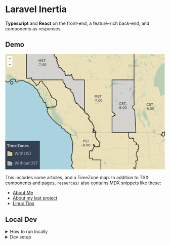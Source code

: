 # Laravel Inertia

**Typescript** and **React** on the front-end, a feature-rich back-end,
and components as responses.

## Demo

![OpenLayers Map](storage/app/public/demo/screen-ol-tz-map.png)

This includes some articles, and a TimeZone map. In addition to
TSX components and pages, `resources/` also contains MDX snippets like these:

- [About Me](resources/js/Pages/AboutMe.mdx)
- [About my last project](resources/js/Pages/LastProject.mdx)
- [Linux Tips](resources/js/Pages/LinuxMintSetup.mdx)

## Local Dev

<details><summary>How to run locally</summary>
<p>Install <code>npm</code> either by getting it
  <a
    href="https://nodejs.org/en" target="_blank" rel="noreferrer"
  >here</a> or by using <code>nvm</code> <a
    href="https://github.com/nvm-sh/nvm?tab=readme-ov-file#installing-and-updating"
    target="_blank" rel="noreferrer"
  >like this</a>.
</p>
<p>Then, install composer
  <a target="_blank" rel="noreferrer"
    href="https://laravel.com/docs/11.x#installing-php"
  >like this</a>
  (Specifically, look for a command that fetches
  from "https://php.new").
</p>
<p>Install dependencies:</p>
<pre>
  composer install
  npm ci
</pre>
<p>Finally, run the app:</p>
<pre>
  composer run dev
</pre>
</details>

<details><summary>Dev setup</summary>

- See `.vscode/extensions.json` for recommended extensions.

Check if ESLint is working. Check that autoformatting works, too.
Prettier should sort tailwind classes, and that sorting can prevent issues.

### Sail / Docker

This project does not yet use Sail,
but these `artisan` commands are already available
to help containerize the app and add services.

- `sail:install`
- `sail:publish`
- `sail:add`, which allows easy installation of
  - redis
  - mariadb
  - pgsql
  - and more, see `./vendor/laravel/sail/stubs/`

</details>


<!--note: See if ValKey is a good alternative to Redis-->

